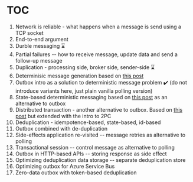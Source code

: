 # TOC

1. Network is reliable - what happens when a message is send using a TCP socket
1. End-to-end argument
1. Durble messaging ⌛
1. Partial failures -- how to receive message, update data and send a follow-up message
1. Duplication - processing side, broker side, sender-side ⌛
1. Determinisic message generation based on [this post](https://exactly-once.github.io/posts/consistent-messaging/)
1. Outbox intro as a solution to deterministic message problem ✔️ (do not introduce variants here, just plain vanilla polling version)
1. State-based deterministic messaging based on [this post](https://exactly-once.github.io/posts/state-based-consistent-messaging/) as an alternative to outbox
1. Distributed transaction - another alternative to outbox. Based on [this post](https://exactly-once.github.io/posts/notes-on-2pc/) but extended with the intro to 2PC
1. Deduplication - idempotence-based, state-based, id-based
1. Outbox combined with de-duplication
1. Side-effects application re-visited -- message retries as alternative to polling
1. Transactional session -- control message as alternative to polling
1. Outbox in HTTP-based APIs -- storing response as side effect
1. Optimizing deduplication data storage -- separate deduplication store
1. Optimizing outbox for Azure Service Bus
1. Zero-data outbox with token-based deduplication
